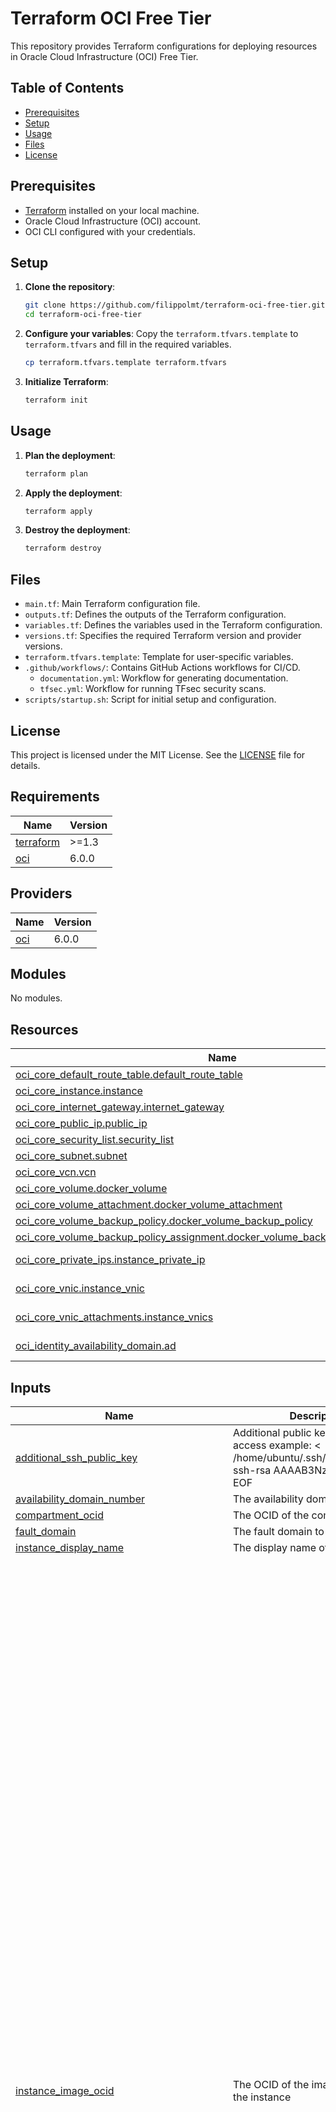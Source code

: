 # Terraform OCI Free Tier

This repository provides Terraform configurations for deploying resources in Oracle Cloud Infrastructure (OCI) Free Tier.

## Table of Contents

- [Prerequisites](#prerequisites)
- [Setup](#setup)
- [Usage](#usage)
- [Files](#files)
- [License](#license)

## Prerequisites

- [Terraform](https://www.terraform.io/downloads.html) installed on your local machine.
- Oracle Cloud Infrastructure (OCI) account.
- OCI CLI configured with your credentials.

## Setup

1. **Clone the repository**:
    ```bash
    git clone https://github.com/filippolmt/terraform-oci-free-tier.git
    cd terraform-oci-free-tier
    ```

2. **Configure your variables**:
    Copy the `terraform.tfvars.template` to `terraform.tfvars` and fill in the required variables.
    ```bash
    cp terraform.tfvars.template terraform.tfvars
    ```

3. **Initialize Terraform**:
    ```bash
    terraform init
    ```

## Usage

1. **Plan the deployment**:
    ```bash
    terraform plan
    ```

2. **Apply the deployment**:
    ```bash
    terraform apply
    ```

3. **Destroy the deployment**:
    ```bash
    terraform destroy
    ```

## Files

- `main.tf`: Main Terraform configuration file.
- `outputs.tf`: Defines the outputs of the Terraform configuration.
- `variables.tf`: Defines the variables used in the Terraform configuration.
- `versions.tf`: Specifies the required Terraform version and provider versions.
- `terraform.tfvars.template`: Template for user-specific variables.
- `.github/workflows/`: Contains GitHub Actions workflows for CI/CD.
    - `documentation.yml`: Workflow for generating documentation.
    - `tfsec.yml`: Workflow for running TFsec security scans.
- `scripts/startup.sh`: Script for initial setup and configuration.

## License

This project is licensed under the MIT License. See the [LICENSE](./LICENSE) file for details.

<!-- BEGIN_TF_DOCS -->
## Requirements

| Name | Version |
|------|---------|
| <a name="requirement_terraform"></a> [terraform](#requirement\_terraform) | >=1.3 |
| <a name="requirement_oci"></a> [oci](#requirement\_oci) | 6.0.0 |

## Providers

| Name | Version |
|------|---------|
| <a name="provider_oci"></a> [oci](#provider\_oci) | 6.0.0 |

## Modules

No modules.

## Resources

| Name | Type |
|------|------|
| [oci_core_default_route_table.default_route_table](https://registry.terraform.io/providers/oracle/oci/6.0.0/docs/resources/core_default_route_table) | resource |
| [oci_core_instance.instance](https://registry.terraform.io/providers/oracle/oci/6.0.0/docs/resources/core_instance) | resource |
| [oci_core_internet_gateway.internet_gateway](https://registry.terraform.io/providers/oracle/oci/6.0.0/docs/resources/core_internet_gateway) | resource |
| [oci_core_public_ip.public_ip](https://registry.terraform.io/providers/oracle/oci/6.0.0/docs/resources/core_public_ip) | resource |
| [oci_core_security_list.security_list](https://registry.terraform.io/providers/oracle/oci/6.0.0/docs/resources/core_security_list) | resource |
| [oci_core_subnet.subnet](https://registry.terraform.io/providers/oracle/oci/6.0.0/docs/resources/core_subnet) | resource |
| [oci_core_vcn.vcn](https://registry.terraform.io/providers/oracle/oci/6.0.0/docs/resources/core_vcn) | resource |
| [oci_core_volume.docker_volume](https://registry.terraform.io/providers/oracle/oci/6.0.0/docs/resources/core_volume) | resource |
| [oci_core_volume_attachment.docker_volume_attachment](https://registry.terraform.io/providers/oracle/oci/6.0.0/docs/resources/core_volume_attachment) | resource |
| [oci_core_volume_backup_policy.docker_volume_backup_policy](https://registry.terraform.io/providers/oracle/oci/6.0.0/docs/resources/core_volume_backup_policy) | resource |
| [oci_core_volume_backup_policy_assignment.docker_volume_backup_policy_assignment](https://registry.terraform.io/providers/oracle/oci/6.0.0/docs/resources/core_volume_backup_policy_assignment) | resource |
| [oci_core_private_ips.instance_private_ip](https://registry.terraform.io/providers/oracle/oci/6.0.0/docs/data-sources/core_private_ips) | data source |
| [oci_core_vnic.instance_vnic](https://registry.terraform.io/providers/oracle/oci/6.0.0/docs/data-sources/core_vnic) | data source |
| [oci_core_vnic_attachments.instance_vnics](https://registry.terraform.io/providers/oracle/oci/6.0.0/docs/data-sources/core_vnic_attachments) | data source |
| [oci_identity_availability_domain.ad](https://registry.terraform.io/providers/oracle/oci/6.0.0/docs/data-sources/identity_availability_domain) | data source |

## Inputs

| Name | Description | Type | Default | Required |
|------|-------------|------|---------|:--------:|
| <a name="input_additional_ssh_public_key"></a> [additional\_ssh\_public\_key](#input\_additional\_ssh\_public\_key) | Additional public key to use for SSH access example: <<EOF > /home/ubuntu/.ssh/authorized\_keys ssh-rsa AAAAB3NzaC1yc2EAA EOF | `string` | `""` | no |
| <a name="input_availability_domain_number"></a> [availability\_domain\_number](#input\_availability\_domain\_number) | The availability domain number | `number` | `1` | no |
| <a name="input_compartment_ocid"></a> [compartment\_ocid](#input\_compartment\_ocid) | The OCID of the compartment | `string` | n/a | yes |
| <a name="input_fault_domain"></a> [fault\_domain](#input\_fault\_domain) | The fault domain to deploy to | `string` | `"FAULT-DOMAIN-2"` | no |
| <a name="input_instance_display_name"></a> [instance\_display\_name](#input\_instance\_display\_name) | The display name of the instance | `string` | `"DockerHost"` | no |
| <a name="input_instance_image_ocid"></a> [instance\_image\_ocid](#input\_instance\_image\_ocid) | The OCID of the image to use for the instance | `map(any)` | <pre>{<br>  "af-johannesburg-1": "ocid1.image.oc1.af-johannesburg-1.aaaaaaaax333o2ycfo3kez6e2lcw5twqdrkfqrumo6hs3iwhdf27gnnbrx5a",<br>  "ap-chuncheon-1": "ocid1.image.oc1.ap-chuncheon-1.aaaaaaaac45fgllwh5rdl2chkf6xte2yjvqbtlaz7zkhrxs2pcmnlzjbfs5a",<br>  "ap-hyderabad-1": "ocid1.image.oc1.ap-hyderabad-1.aaaaaaaapmowuredsvjoajp2hxhrxxvk4zx6wlpoedptn2vn4jc67i4yzqqq",<br>  "ap-melbourne-1": "ocid1.image.oc1.ap-melbourne-1.aaaaaaaa5ottxpbcv44udrgaivtibl2kclq267g347mhkmxf7sukwe6rlowa",<br>  "ap-mumbai-1": "ocid1.image.oc1.ap-mumbai-1.aaaaaaaaq3emfywi6i7oyi5bzd4o2p4wqw3gq6l4r4wj5qd3azsicfq33iea",<br>  "ap-osaka-1": "ocid1.image.oc1.ap-osaka-1.aaaaaaaalkf7sczol3b2u3e4g365cb44vh2hlwv4y45p4sumobi2nxbrftzq",<br>  "ap-seoul-1": "ocid1.image.oc1.ap-seoul-1.aaaaaaaazsuvtlhqoe67xqgeazq62ykipstgv5ct3i62zfzezxd4tpgcaq2q",<br>  "ap-singapore-1": "ocid1.image.oc1.ap-singapore-1.aaaaaaaapptlp7yb5s6regbd77w2qylyi6d7brnnt3qm5vlmutgiq5jxfb4q",<br>  "ap-sydney-1": "ocid1.image.oc1.ap-sydney-1.aaaaaaaazltimyhsp3vogaujtizcsyauvz3avzyqwdbf7l3jcujj76vzpcna",<br>  "ap-tokyo-1": "ocid1.image.oc1.ap-tokyo-1.aaaaaaaahomava4u6ud4ztzysq3bnn6iktkyfvsthrvs4gjemkacfgpr53yq",<br>  "ca-montreal-1": "ocid1.image.oc1.ca-montreal-1.aaaaaaaa25pkd4hksfm4ryuvj7eendqoo4hel4flpe2lmhlgs3rkw34sam2q",<br>  "ca-toronto-1": "ocid1.image.oc1.ca-toronto-1.aaaaaaaafrhto7vi2lae4i5gki234znbj6i7iiodhychrxnmnzzkkscq45ua",<br>  "eu-amsterdam-1": "ocid1.image.oc1.eu-amsterdam-1.aaaaaaaamwi2yxo5mbwbxydz5it4talwzkzfknywqcxuopi3suu575eu2rja",<br>  "eu-frankfurt-1": "ocid1.image.oc1.eu-frankfurt-1.aaaaaaaapg6sk4uypeope6rsjdqgemtp7v4wu45din3eub47vfpwdjoymadq",<br>  "eu-madrid-1": "ocid1.image.oc1.eu-madrid-1.aaaaaaaaeoin77kq4jly4myzy7ap63iwmf6razdlftoyxvk7o2bcxnlyx56a",<br>  "eu-marseille-1": "ocid1.image.oc1.eu-marseille-1.aaaaaaaai5mwzo3turcncrh5zk2zbewqa7sn6fh26v74hosswed2zjuquj2q",<br>  "eu-milan-1": "ocid1.image.oc1.eu-milan-1.aaaaaaaasxksyjw24lp77uzemfqu2gtyledmksymjjom7m7d4koizg3goiza",<br>  "eu-paris-1": "ocid1.image.oc1.eu-paris-1.aaaaaaaagbmz6kz2it6ft64dgf7kvoevdy53soejx5ucudd5zwoifcavyh5q",<br>  "eu-stockholm-1": "ocid1.image.oc1.eu-stockholm-1.aaaaaaaast4rypafl2kho2g7nbqaec5tv3xdj4e5b6iuqdieurcionly2jna",<br>  "eu-zurich-1": "ocid1.image.oc1.eu-zurich-1.aaaaaaaajoochdylix7hfdf3e3kfsynhaztz5rtl3gacz6ke6ugw56icmuxa",<br>  "il-jerusalem-1": "ocid1.image.oc1.il-jerusalem-1.aaaaaaaaa2gspnrm6jdmxv4xqffjnvc5bu7xtmzptotcm2aygkvq3etwukkq",<br>  "me-abudhabi-1": "ocid1.image.oc1.me-abudhabi-1.aaaaaaaaghp5mezfrznk7yx5mfu5d75evrltrukaehkxzfmwlwn3vd47pxna",<br>  "me-dubai-1": "ocid1.image.oc1.me-dubai-1.aaaaaaaaxmqbxvp3tpa5rbp2swhfrmcbqok5vjhqhmqj6kmoy2c4j3olcgoq",<br>  "me-jeddah-1": "ocid1.image.oc1.me-jeddah-1.aaaaaaaa3o55xjoxggxzo3ufvzzyfpa26dx5fehernulxoctdir45hazyylq",<br>  "mx-monterrey-1": "ocid1.image.oc1.mx-monterrey-1.aaaaaaaaeasnsvrmjtnp2sa2emq2x63ixfdpq36mouj5qnz54x3yrsidiidq",<br>  "mx-queretaro-1": "ocid1.image.oc1.mx-queretaro-1.aaaaaaaawiewa5mlk7ty5ycfeqr77islx5ziiqm434kc35spf3ntazc6qahq",<br>  "sa-bogota-1": "ocid1.image.oc1.sa-bogota-1.aaaaaaaa4ogdfogwycxaxqhrngfd65rvahy4tcvjda2pgqggbfccjfpsvm6q",<br>  "sa-santiago-1": "ocid1.image.oc1.sa-santiago-1.aaaaaaaanrhvodnakgpu7f44w6oytaltc7x6pn6zirgri3ckyubcemlhpmxq",<br>  "sa-saopaulo-1": "ocid1.image.oc1.sa-saopaulo-1.aaaaaaaax4w5f5dsgxbsnu2c6iuf6wbwtfekrisjrzb6a77nlun75ap33vbq",<br>  "sa-valparaiso-1": "ocid1.image.oc1.sa-valparaiso-1.aaaaaaaauwwidibcvn4kts3qmhy4qqxjuaa32fanvqlziv2vc2zyeaw4gmva",<br>  "sa-vinhedo-1": "ocid1.image.oc1.sa-vinhedo-1.aaaaaaaalcyxi2by47atkj5pgmiwe3yiq4fe62i3nyhuqchgwmdtrfnxnhba",<br>  "uk-cardiff-1": "ocid1.image.oc1.uk-cardiff-1.aaaaaaaalkuehgqztca5mog32zcnhfnwx4xyn5pymvtcog2xbpcqfppdxxfa",<br>  "uk-london-1": "ocid1.image.oc1.uk-london-1.aaaaaaaadoqxyuecpc7z2oilbsorxypr4ssvkrvcsqnyoo5lciiel66wpsca",<br>  "us-ashburn-1": "ocid1.image.oc1.iad.aaaaaaaagxazxgs5mz5xglwm5i7a7pdphiu7f3h2u6njatz6akisfxdgjmwq",<br>  "us-chicago-1": "ocid1.image.oc1.us-chicago-1.aaaaaaaazn6piezti3khlsminniokag5cs7jiu3csqdiib3ex2jqv76qx3cq",<br>  "us-phoenix-1": "ocid1.image.oc1.phx.aaaaaaaafuu7f34bb6gzgbkif6nz5vhibhop4zugjjma723uhc562mplgfza",<br>  "us-sanjose-1": "ocid1.image.oc1.us-sanjose-1.aaaaaaaaapli23rbdkhfdejmayyckf7kfelei5ofn54jiunf7tcvpfsl4nuq"<br>}</pre> | no |
| <a name="input_instance_shape"></a> [instance\_shape](#input\_instance\_shape) | The shape of the instance | `string` | `"VM.Standard.A1.Flex"` | no |
| <a name="input_instance_shape_boot_volume_size_in_gbs"></a> [instance\_shape\_boot\_volume\_size\_in\_gbs](#input\_instance\_shape\_boot\_volume\_size\_in\_gbs) | The size of the boot volume in GBs | `string` | `"50"` | no |
| <a name="input_instance_shape_config_memory_in_gbs"></a> [instance\_shape\_config\_memory\_in\_gbs](#input\_instance\_shape\_config\_memory\_in\_gbs) | The amount of memory in GBs for the instance | `string` | `"24"` | no |
| <a name="input_instance_shape_config_ocpus"></a> [instance\_shape\_config\_ocpus](#input\_instance\_shape\_config\_ocpus) | The number of OCPUs for the instance | `string` | `"4"` | no |
| <a name="input_instance_shape_docker_volume_size_in_gbs"></a> [instance\_shape\_docker\_volume\_size\_in\_gbs](#input\_instance\_shape\_docker\_volume\_size\_in\_gbs) | The size of the docker volume in GBs | `string` | `"150"` | no |
| <a name="input_oracle_api_key_fingerprint"></a> [oracle\_api\_key\_fingerprint](#input\_oracle\_api\_key\_fingerprint) | The fingerprint of the public key | `string` | n/a | yes |
| <a name="input_oracle_api_private_key_path"></a> [oracle\_api\_private\_key\_path](#input\_oracle\_api\_private\_key\_path) | The path to the private key | `string` | `"~/.oci/oci_api_key.pem"` | no |
| <a name="input_region"></a> [region](#input\_region) | The region to deploy to | `string` | `"eu-milan-1"` | no |
| <a name="input_ssh_public_key"></a> [ssh\_public\_key](#input\_ssh\_public\_key) | The public key to use for SSH access | `string` | n/a | yes |
| <a name="input_tenancy_ocid"></a> [tenancy\_ocid](#input\_tenancy\_ocid) | The OCID of the tenancy | `string` | n/a | yes |
| <a name="input_user_ocid"></a> [user\_ocid](#input\_user\_ocid) | The OCID of the user to use for authentication | `string` | n/a | yes |
| <a name="input_vcn_cidr_block"></a> [vcn\_cidr\_block](#input\_vcn\_cidr\_block) | The CIDR block for the VCN | `string` | `"10.1.0.0/16"` | no |

## Outputs

| Name | Description |
|------|-------------|
| <a name="output_instance_id"></a> [instance\_id](#output\_instance\_id) | The OCID of the instance |
| <a name="output_private_ip"></a> [private\_ip](#output\_private\_ip) | The private IP of the instance |
| <a name="output_public_ip"></a> [public\_ip](#output\_public\_ip) | The public IP of the instance |
<!-- END_TF_DOCS -->
